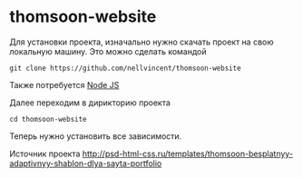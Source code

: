 # thomsoon-website

Для установки проекта, изначально нужно скачать проект на свою локальную машину. Это можно сделать командой
```
git clone https://github.com/nellvincent/thomsoon-website
```

Также потребуется [Node JS](https://nodejs.org)

Далее переходим в дирикторию проекта
```
cd thomsoon-website
```

Теперь нужно установить все зависимости.


Источник проекта http://psd-html-css.ru/templates/thomsoon-besplatnyy-adaptivnyy-shablon-dlya-sayta-portfolio

